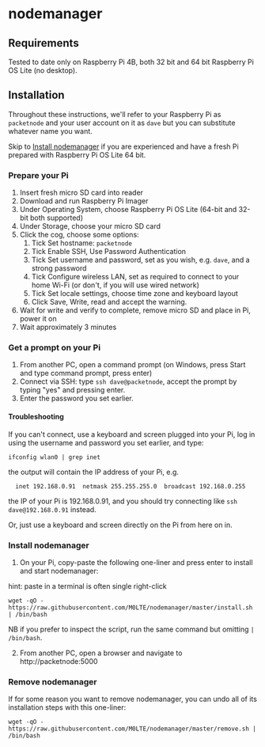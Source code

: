 # nodemanager

## Requirements

Tested to date only on Raspberry Pi 4B, both 32 bit and 64 bit Raspberry Pi OS Lite (no desktop).

## Installation

Throughout these instructions, we'll refer to your Raspberry Pi as `packetnode` and your user account on it as `dave` but you can substitute whatever name you want.

Skip to [Install nodemanager](#install-nodemanager) if you are experienced and have a fresh Pi prepared with Raspberry Pi OS Lite 64 bit.

### Prepare your Pi

1. Insert fresh micro SD card into reader
1. Download and run Raspberry Pi Imager
1. Under Operating System, choose Raspberry Pi OS Lite (64-bit and 32-bit both supported)
1. Under Storage, choose your micro SD card
1. Click the cog, choose some options:
   1. Tick Set hostname: `packetnode`
   1. Tick Enable SSH, Use Password Authentication
   1. Tick Set username and password, set as you wish, e.g. `dave`, and a strong password
   1. Tick Configure wireless LAN, set as required to connect to your home Wi-Fi
   (or don't, if you will use wired network)
   1. Tick Set locale settings, choose time zone and keyboard layout
   1. Click Save, Write, read and accept the warning.
1. Wait for write and verify to complete, remove micro SD and place in Pi, power it on
1. Wait approximately 3 minutes

### Get a prompt on your Pi

1. From another PC, open a command prompt (on Windows, press Start and type command prompt, press enter)
1. Connect via SSH: type `ssh dave@packetnode`, accept the prompt by typing "yes" and pressing enter. 
1. Enter the password you set earlier.

#### Troubleshooting

If you can't connect, use a keyboard and screen plugged into your Pi, log in using the username and password you set earlier, and type:

```
ifconfig wlan0 | grep inet
```
the output will contain the IP address of your Pi, e.g. 
```
  inet 192.168.0.91  netmask 255.255.255.0  broadcast 192.168.0.255
```
the IP of your Pi is 192.168.0.91, and you should try connecting like `ssh dave@192.168.0.91` instead.

Or, just use a keyboard and screen directly on the Pi from here on in.

### Install nodemanager

1. On your Pi, copy-paste the following one-liner and press enter to install and start nodemanager:

hint: paste in a terminal is often single right-click

```
wget -qO - https://raw.githubusercontent.com/M0LTE/nodemanager/master/install.sh | /bin/bash
```

NB if you prefer to inspect the script, run the same command but omitting `| /bin/bash`.

2. From another PC, open a browser and navigate to http://packetnode:5000

### Remove nodemanager

If for some reason you want to remove nodemanager, you can undo all of its installation steps with this one-liner:

```
wget -qO - https://raw.githubusercontent.com/M0LTE/nodemanager/master/remove.sh | /bin/bash
```
